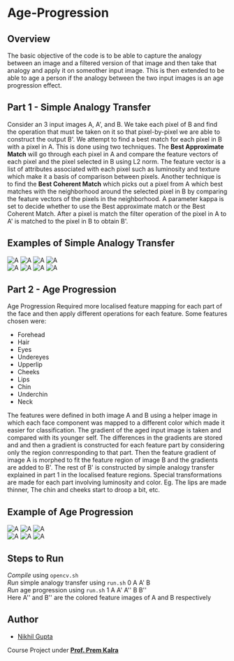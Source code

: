 # Age-Progression

## Overview
The basic objective of the code is to be able to capture the analogy between an image and a filtered version of that image and then take that analogy and apply it on someother input image. This is then extended to be able to age a person if the analogy between the two input images is an age progression effect.

## Part 1 - Simple Analogy Transfer
Consider an 3 input images A, A', and B. We take each pixel of B and find the operation that must be taken on it so that pixel-by-pixel we are able to construct the output B'. We attempt to find a best match for each pixel in B with a pixel in A. This is done using two techniques. The **Best Approximate Match** will go through each pixel in A and compare the feature vectors of each pixel and the pixel selected in B using L2 norm. The feature vector is a list of attributes associated with each pixel such as luminosity and texture which make it a basis of comparison between pixels. Another technique is to find the **Best Coherent Match** which picks out a pixel from A which best matches with the neighborhood around the selected pixel in B by comparing the feature vectors of the pixels in the neighborhood. A parameter kappa is set to decide whether to use the Best approximate match or the Best Coherent Match. After a pixel is match the filter operation of the pixel in A to A' is matched to the pixel in B to obtain B'. 

## Examples of Simple Analogy Transfer
![A](https://github.com/NikhilGupta1997/Age-Regression/tree/master/Images/blurA1.jpg)
![A](https://github.com/NikhilGupta1997/Age-Regression/tree/master/Images/blurA2.jpg)
![A](https://github.com/NikhilGupta1997/Age-Regression/tree/master/Images/blurB1.jpg)
![A](https://github.com/NikhilGupta1997/Age-Regression/tree/master/Images/blurB2.jpg)  
![A](https://github.com/NikhilGupta1997/Age-Regression/tree/master/Images/pastelA1.jpg)
![A](https://github.com/NikhilGupta1997/Age-Regression/tree/master/Images/pastelA2.jpg)
![A](https://github.com/NikhilGupta1997/Age-Regression/tree/master/Images/pastelB1.jpg)
![A](https://github.com/NikhilGupta1997/Age-Regression/tree/master/Images/pastelB2.jpg)

## Part 2 - Age Progression
Age Progression Required more localised feature mapping for each part of the face and then apply different operations for each feature. Some features chosen were: 
+ Forehead
+ Hair
+ Eyes
+ Undereyes
+ Upperlip
+ Cheeks
+ Lips
+ Chin
+ Underchin
+ Neck

The features were defined in both image A and B using a helper image in which each face component was mapped to a different color which made it easier for classification. The gradient of the aged input image is taken and compared with its younger self. The differences in the gradients are stored and and then a gradient is constructed for each feature part by considering only the region conrresponding to that part. Then the feature gradient of image A is morphed to fit the feature region of image B and the gradients are added to B'. The rest of B' is constructed by simple analogy transfer explained in part 1 in the localised feature regions. Special transformations are made for each part involving luminosity and color. Eg. The lips are made thinner, The chin and cheeks start to droop a bit, etc.

## Example of Age Progression
![A](https://github.com/NikhilGupta1997/Age-Regression/tree/master/Images/youngA1.jpg)
![A](https://github.com/NikhilGupta1997/Age-Regression/tree/master/Images/oldA2.jpg)
![A](https://github.com/NikhilGupta1997/Age-Regression/tree/master/Images/coloredA.jpg)  
![A](https://github.com/NikhilGupta1997/Age-Regression/tree/master/Images/youngB1.jpg)
![A](https://github.com/NikhilGupta1997/Age-Regression/tree/master/Images/oldB2.jpg)
![A](https://github.com/NikhilGupta1997/Age-Regression/tree/master/Images/coloredB.jpg)

## Steps to Run
*Compile* using `opencv.sh`  
*Run* simple analogy transfer using `run.sh` 0 A A' B  
*Run* age progression using `run.sh` 1 A A' A'' B B''  
Here A'' and B'' are the colored feature images of A and B respectively

## Author
* [Nikhil Gupta](https://github.com/NikhilGupta1997)

Course Project under [**Prof. Prem Kalra**](http://www.cse.iitd.ernet.in/~pkalra/)
